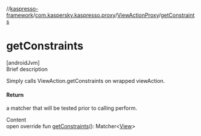 //[kaspresso-framework](../../index.md)/[com.kaspersky.kaspresso.proxy](../index.md)/[ViewActionProxy](index.md)/[getConstraints](get-constraints.md)



# getConstraints  
[androidJvm]  
Brief description  


Simply calls ViewAction.getConstraints on wrapped viewAction.



#### Return  


a matcher that will be tested prior to calling perform.

  
Content  
open override fun [getConstraints](get-constraints.md)(): Matcher<[View](https://developer.android.com/reference/kotlin/android/view/View.html)>  




